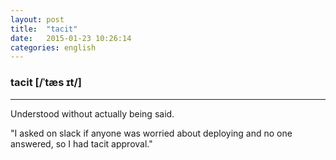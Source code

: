 ```yaml
---
layout: post
title:  "tacit"
date:   2015-01-23 10:26:14 
categories: english
---
```

### tacit [/ˈtæs ɪt/]
-----------
Understood without actually being said.

"I asked on slack if anyone was worried about deploying and no one answered, so I had tacit approval."